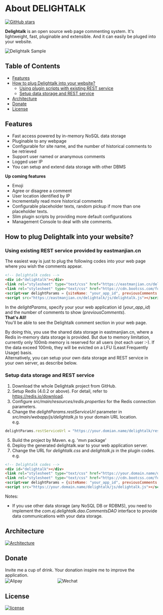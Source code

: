 About DELIGHTALK
================
[![GitHub stars](https://img.shields.io/github/stars/EastmanJian/delightalk.svg?style=social&label=Stars)](https://github.com/EastmanJian/delightalk/stargazers)

**Delightalk** is an open source web page commenting system. It's lightweight, fast, pluginable and extensible. And it can easily be pluged into your website.

![Delightalk Sample](https://ejres-1253687085.picgz.myqcloud.com/img/delightalk/Delightalk_sample1.jpg)

Table of Contents
-----------------
- [Features](#features)
- [How to plug Delightalk into your website?](#how-to-plug-delightalk-into-your-website)
    - [Using plugin scripts with existing REST service](#using-existing-rest-service-provided-by-eastmanjiancn)
    - [Setup data storage and REST service](#setup-data-storage-and-rest-service)
- [Architecture](#architecture)
- [Donate](#donate)
- [License](#license)

Features
--------
- Fast access powered by in-memory NoSQL data storage
- Pluginable to any webpage
- Configurable for site name, and the number of historical comments to be retrieved
- Support user named or ananymous comments
- Logged user IP
- You can setup and extend data storage with other DBMS  

**Up coming features**
- Emoji
- Agree or disagree a comment
- User location identified by IP
- Incrementally read more historical comments
- Configurable placeholder texts, random pickup if more than one placeholder texts.
- Slim plugin scripts by providing more default configurations
- Management Console to deal with site comments.

How to plug Delightalk into your website?
-----------------------------------------
### Using existing REST service provided by eastmanjian.cn
The easiest way is just to plug the following codes into your web page where you wish the comments appear.
```html
<!-- Delightalk codes --> 
<div id="delightalk"></div>
<link rel="stylesheet" type="text/css" href="https://eastmanjian.cn/delightalk/css/delightalk.css">
<link rel="stylesheet" type="text/css" href="https://cdn.bootcss.com/font-awesome/4.7.0/css/font-awesome.min.css">
<script>var delightParams = {siteName: "your_app_id", previousComments: 10};</script>
<script src="https://eastmanjian.cn/delightalk/js/delightalk.js"></script>
```
In the *delightParams*, specify your your web application id (*your_app_id*) and the number of comments to show (*previousComments*).  
**That's All!**  
You'll be able to see the Delightalk comment section in your web page.  
  
By doing this, you use the shared data storage in eastmanjian.cn, where a Redis in-memory data storage is provided. But due to memory limitation, currently only 100mb memory is reserved for all users (not each user :-). If the data exceed 100mb, they will be evicted on a LFU (Least Frequently Usage) basis.  
Alternatively, you can setup your own data storage and REST service in your own server, as describe below.  

### Setup data storage and REST service
1. Download the whole Delightalk project from GitHub.
2. Setup Redis (4.0.2 or above). For detail, refer to https://redis.io/download.
3. Configure *src/main/resources/redis.properties* for the Redis connection parameters.
4. Change the *delightParams.restServiceUrl* parameter in *src/main/webapp/js/delightalk.js* to your domain URL location.  
e.g.  
```js
delightParams.restServiceUrl = "https://your.domian.name/delightalk/rest/"; 
```
5. Build the project by Maven. e.g. 'mvn package'
6. Deploy the generated delightalk.war to your web application server.
7. Change the URL for *delightalk.css* and *delightalk.js* in the plugin codes.
e.g.  
```html
<!-- Delightalk codes --> 
<div id="delightalk"></div>
<link rel="stylesheet" type="text/css" href="https://your.domain.name/delightalk/css/delightalk.css">
<link rel="stylesheet" type="text/css" href="https://cdn.bootcss.com/font-awesome/4.7.0/css/font-awesome.min.css">
<script>var delightParams = {siteName: "your_app_id", previousComments: 10};</script>
<script src="https://your.domain.name/delightalk/js/delightalk.js"></script>

```

Notes:   
- If you use other data storage (any NoSQL DB or RDBMS), you need to implement the *com.ej.delightalk.dao.CommentsDAO* interface to provide data communications with your data storage.


Architecture
------------
[![Architecture](https://img.shields.io/badge/Architecture-RESTful-brightgreen.svg)](https://github.com/EastmanJian/delightalk/blob/master/ARCHITECTURE.MD)

Donate
------
Invite me a cup of drink. Your donation inspire me to improve the application.  
![Alipay](https://ejres-1253687085.picgz.myqcloud.com/img/barcode/alipay_s.jpg)　　　　　　　　
![Wechat](https://ejres-1253687085.picgz.myqcloud.com/img/barcode/wechat_s.png)

License
-------
[![license](https://img.shields.io/github/license/mashape/apistatus.svg)](https://github.com/EastmanJian/delightalk/blob/master/LICENSE)
